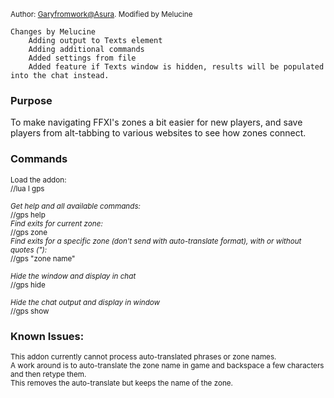 <sup>Author: [Garyfromwork@Asura](https://github.com/garyfromwork/ffxi-windower/tree/master). Modified by Melucine</sup>

```
Changes by Melucine
    Adding output to Texts element
    Adding additional commands
    Added settings from file
    Added feature if Texts window is hidden, results will be populated into the chat instead.    
```



### Purpose
To make navigating FFXI's zones a bit easier for new players, and save players
from alt-tabbing to various websites to see how zones connect.

### Commands
<sup>Load the addon:<br>
//lua l gps</sup>

<sup>*Get help and all available commands:*<br>
//gps help</sup>
<br>
<sup>*Find exits for current zone:*<br>
//gps zone</sup>
<br>
<sup>*Find exits for a specific zone (don't send with auto-translate format), with or without quotes ("):*<br>
//gps "zone name" </sup>

<sup>*Hide the window and display in chat*<br>
//gps hide<br></sup>
        
<sup>*Hide the chat output and display in window*<br>
//gps show</sup>
<br>
### Known Issues:
<sup>This addon currently cannot process auto-translated phrases or zone names.
<br>
A work around is to auto-translate the zone name in game and backspace a few characters and then retype them.
<br>
This removes the auto-translate but keeps the name of the zone.</sup>
